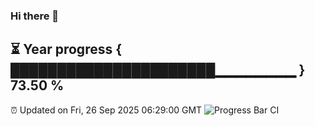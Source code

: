 ### Hi there 👋
⏳ Year progress { ██████████████████████▁▁▁▁▁▁▁▁ } 73.50 %
---
⏰ Updated on Fri, 26 Sep 2025 06:29:00 GMT
![Progress Bar CI](https://github.com/liununu/liununu/workflows/Progress%20Bar%20CI/badge.svg)
